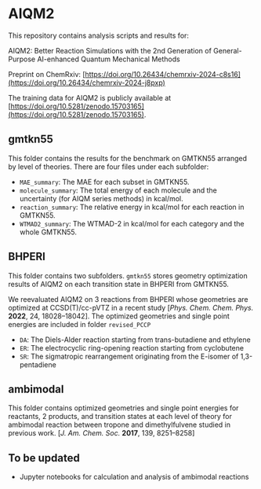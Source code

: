 # AIQM2
This repository contains analysis scripts and results for:

AIQM2: Better Reaction Simulations with the 2nd Generation of General-Purpose AI-enhanced Quantum Mechanical Methods

Preprint on ChemRxiv: [https://doi.org/10.26434/chemrxiv-2024-c8s16](https://doi.org/10.26434/chemrxiv-2024-j8pxp)

The training data for AIQM2 is publicly available at [https://doi.org/10.5281/zenodo.15703165](https://doi.org/10.5281/zenodo.15703165).

## gmtkn55
This folder contains the results for the benchmark on GMTKN55 arranged by level of theories. There are four files under each subfolder:

- `MAE_summary`: The MAE for each subset in GMTKN55.
- `molecule_summary`: The total energy of each molecule and the uncertainty (for AIQM series methods) in kcal/mol.
- `reaction_summary`: The relative energy in kcal/mol for each reaction in GMTKN55.
- `WTMAD2_summary`: The WTMAD-2 in kcal/mol for each category and the whole GMTKN55.

## BHPERI
This folder contains two subfolders. `gmtkn55` stores geometry optimization results of AIQM2 on each transition state in BHPERI from GMTKN55. 

We reevaluated AIQM2 on 3 reactions from BHPERI whose geometries are optimized at CCSD(T)/cc-pVTZ in a recent study [_Phys. Chem. Chem. Phys._ **2022**, 24, 18028–18042]. The optimized geometries and single point energies are included in folder `revised_PCCP`

- `DA`: The Diels-Alder reaction starting from trans-butadiene and ethylene
- `ER`: The electrocyclic ring-opening reaction starting from cyclobutene
- `SR`: The sigmatropic rearrangement originating from the E-isomer of 1,3-pentadiene

## ambimodal
This folder contains optimized geometries and single point energies for reactants, 2 products, and transition states at each level of theory for ambimodal reaction between 
tropone and dimethylfulvene studied in previous work. [_J. Am. Chem. Soc._ **2017**, 139, 8251–8258]

## To be updated

- Jupyter notebooks for calculation and analysis of ambimodal reactions
